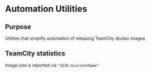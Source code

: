 # Automation Utilities

## Purpose
Utilities that simplify automation of releasing TeamCity docker images.

## TeamCity statistics

Image size is reported via `"SIZE-$currentName"`